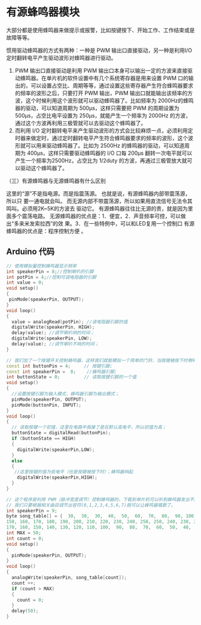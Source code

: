 # 有源蜂鸣器模块

大部分都是使用蜂鸣器来做提示或报警，比如按键按下、开始工作、工作结束或是故障等等。

惯用驱动蜂鸣器的方式有两种：一种是 PWM 输出口直接驱动，另一种是利用I/O 定时翻转电平产生驱动波形对蜂鸣器进行驱动。

1. PWM 输出口直接驱动是利用 PWM 输出口本身可以输出一定的方波来直接驱动蜂鸣器。在单片机的软件设置中有几个系统寄存器是用来设置 PWM 口的输出的，可以设置占空比、周期等等，通过设置这些寄存器产生符合蜂鸣器要求的频率的波形之后，只要打开 PWM 输出，PWM 输出口就能输出该频率的方波，这个时候利用这个波形就可以驱动蜂鸣器了。比如频率为 2000Hz的蜂鸣器的驱动，可以知道周期为 500μs，这样只需要把 PWM 的周期设置为 500μs，占空比电平设置为 250μs，就能产生一个频率为 2000Hz 的方波，通过这个方波再利用三极管就可以去驱动这个蜂鸣器了。
2. 而利用 I/O 定时翻转电平来产生驱动波形的方式会比较麻烦一点，必须利用定时器来做定时，通过定时翻转电平产生符合蜂鸣器要求的频率的波形，这个波形就可以用来驱动蜂鸣器了。比如为 2500Hz 的蜂鸣器的驱动，可以知道周期为 400μs，这样只需要驱动蜂鸣器的 I/O 口每 200μs 翻转一次电平就可以产生一个频率为2500Hz，占空比为 1/2duty 的方波，再通过三极管放大就可以驱动这个蜂鸣器了。

（三）有源蜂鸣器与无源蜂鸣器有什么区别

这里的“源”不是指电源。而是指震荡源。 也就是说，有源蜂鸣器内部带震荡源，所以只 要一通电就会叫。 而无源内部不带震荡源，所以如果用直流信号无法令其鸣叫。必须用2K~5K的方波去 驱动它。 有源蜂鸣器往往比无源的贵，就是因为里面多个震荡电路。 无源蜂鸣器的优点是：1．便宜，2．声音频率可控，可以做出“多来米发索拉西”的效 果。3．在一些特例中，可以和LED复用一个控制口 有源蜂鸣器的优点是：程序控制方便 。

## Arduino 代码

```cpp
// 使用模拟量控制蜂鸣器显示频率
int speakerPin = 8;//控制喇叭的引脚 
int potPin = 4;//控制可调电阻器的引脚 
int value = 0;
void setup() 
{
 pinMode(speakerPin, OUTPUT);
}
void loop() 
{ 
  value = analogRead(potPin); //读电阻器引脚的值 
  digitalWrite(speakerPin, HIGH); 
  delay(value); //调节喇叭响的时间； 
  digitalWrite(speakerPin, LOW);  
  delay(value); //调节喇叭不响的时间； 
}
```

```cpp
// 我们加了一个按键开关控制蜂鸣器，这样我们就能模拟一个简单的门铃，当按键被按下时喇叭就可以发出响声了。
const int buttonPin = 4;     // 按键引脚; 
const int speakerPin =  8;    //蜂鸣器引脚; 
int buttonState = 0;         // 读取按键引脚的一个值 
void setup() 
{ 
  //设置按键引脚为输入模式，蜂鸣器引脚为输出模式； 
  pinMode(speakerPin, OUTPUT);       
  pinMode(buttonPin, INPUT);      
} 
void loop()
{ 
  // 读取按键一个初值，这里在电路中我接了是在默认高电平，所以初值为高； 
  buttonState = digitalRead(buttonPin); 
  if (buttonState == HIGH) 
  {     
    digitalWrite(speakerPin,LOW);
  }  
  else 
  { 
   //这里按键的值为低电平（也是按键被按下时）；蜂鸣器响起 
    digitalWrite(speakerPin,HIGH); 
  } 
}
```

```cpp
// 这个程序是利用 PWM（脉冲宽度调节）控制蜂鸣器的，下载到单片机可以听到蜂鸣器发出不同的音调，
// 我们只要根据相关曲目调节出音符(0,1,2,3,4,5,6,7)就可以让蜂鸣器唱歌了。
int speakerPin = 9; 
byte song_table[] = {  30,  30,  30,  40,  50,  60,  70,  80,  90, 100,110, 120, 130, 140, 
150, 160, 170, 180, 190, 200, 210, 220, 230, 240, 250, 250, 240, 230, 220, 210, 200, 190, 180, 
170, 160, 150, 140, 130, 120, 110, 100,  90,  80,  70,  60,  50,  40,  30,  30,  30 }; 
int MAX = 50; 
int count = 0; 
void setup()
{
  pinMode(speakerPin, OUTPUT); 
} 
void loop() 
{ 
  analogWrite(speakerPin, song_table[count]); 
  count ++; 
  if (count > MAX)
  { 
    count = 0; 
  } 
  delay(50); 
}
```



